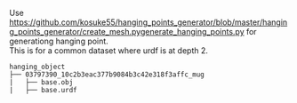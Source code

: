 Use https://github.com/kosuke55/hanging_points_generator/blob/master/hanging_points_generator/create_mesh.pygenerate_hanging_points.py 
for generationg hanging point.  
This is for a common dataset where urdf is at depth 2.
```
hanging_object
├── 03797390_10c2b3eac377b9084b3c42e318f3affc_mug
|   ├── base.obj
|   ├── base.urdf
```
